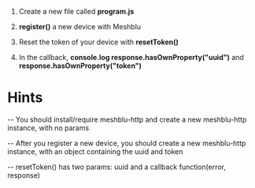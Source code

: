1) Create a new file called **program.js**

2) **register()** a new device with Meshblu

3) Reset the token of your device with **resetToken()**

4) In the callback, **console.log response.hasOwnProperty("uuid")** and **response.hasOwnProperty("token")**

# Hints
-- You should install/require meshblu-http and create a new meshblu-http instance, with no params

-- After you register a new device, you should create a new meshblu-http instance, with an object containing the uuid and token

-- resetToken() has two params: uuid and a callback function(error, response)

